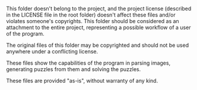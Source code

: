 This folder doesn't belong to the project, and the project license (described in the LICENSE file in the root folder) doesn't affect these files and/or violates someone's copyrights. This folder should be considered as an attachment to the entire project, representing a possible workflow of a user of the program.

The original files of this folder may be copyrighted and should not be used anywhere under a conflicting license.

These files show the capabilities of the program in parsing images, generating puzzles from them and solving the puzzles.

These files are provided "as-is", without warranty of any kind.
